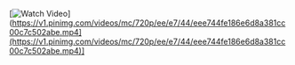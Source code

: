 [![Watch Video]([[https://v1.pinimg.com/videos/mc/720p/ee/e7/44/eee744fe186e6d8a381cc00c7c502abe.jpg)](https://v1.pinimg.com/videos/mc/720p/ee/e7/44/eee744fe186e6d8a381cc00c7c502abe.mp4](https://v1.pinimg.com/videos/mc/720p/ee/e7/44/eee744fe186e6d8a381cc00c7c502abe.mp4)]
